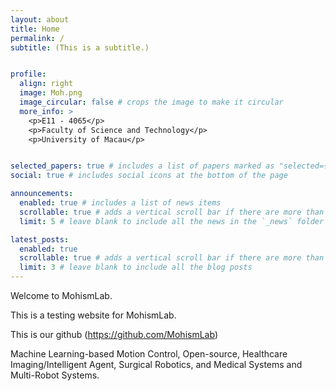 ```yaml
---
layout: about
title: Home
permalink: /
subtitle: (This is a subtitle.)


profile:
  align: right
  image: Moh.png
  image_circular: false # crops the image to make it circular
  more_info: >
    <p>E11 - 4065</p>
    <p>Faculty of Science and Technology</p>
    <p>University of Macau</p>


selected_papers: true # includes a list of papers marked as "selected={true}"
social: true # includes social icons at the bottom of the page

announcements:
  enabled: true # includes a list of news items
  scrollable: true # adds a vertical scroll bar if there are more than 3 news items
  limit: 5 # leave blank to include all the news in the `_news` folder

latest_posts:
  enabled: true
  scrollable: true # adds a vertical scroll bar if there are more than 3 new posts items
  limit: 3 # leave blank to include all the blog posts
---
```



Welcome to MohismLab. 

This is a testing website for MohismLab.

This is our github (https://github.com/MohismLab)

Machine Learning-based Motion Control, Open-source, Healthcare Imaging/Intelligent Agent, Surgical Robotics, and Medical Systems and Multi-Robot Systems.


